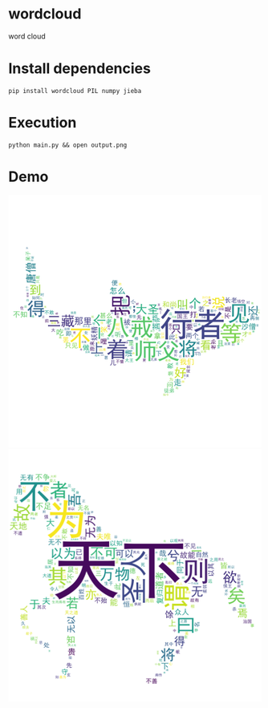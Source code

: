 # wordcloud
word cloud

# Install dependencies
```
pip install wordcloud PIL numpy jieba
```

# Execution
```
python main.py && open output.png
```

# Demo
![](output.png)
![](output2.png)
